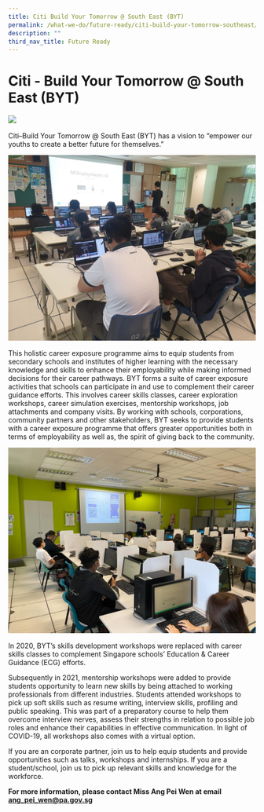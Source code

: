 ```yaml
---
title: Citi Build Your Tomorrow @ South East (BYT)
permalink: /what-we-do/future-ready/citi-build-your-tomorrow-southeast/
description: ""
third_nav_title: Future Ready
---
```

Citi - Build Your Tomorrow @ South East (BYT)
===
![](/images/What%20We%20Do/Future%20Ready/Citi-IMG_8969.jpg)

Citi–Build Your Tomorrow @ South East (BYT) has a vision to “empower our youths to create a better future for themselves.”

![](/images/What%20We%20Do/Future%20Ready/Citi%20Webinar%20image%203.jpeg)
 
This holistic career exposure programme aims to equip students from secondary schools and institutes of higher learning with the necessary knowledge and skills to enhance their employability while making informed decisions for their career pathways. BYT forms a suite of career exposure activities that schools can participate in and use to complement their career guidance efforts. This involves career skills classes, career exploration workshops, career simulation exercises, mentorship workshops, job attachments and company visits. By working with schools, corporations, community partners and other stakeholders, BYT seeks to provide students with a career exposure programme that offers greater opportunities both in terms of employability as well as, the spirit of giving back to the community.

![](/images/What%20We%20Do/Future%20Ready/Citi%20-IMG-20210319-WA0020.jpg)
 
In 2020, BYT’s skills development workshops were replaced with career skills classes to complement Singapore schools’ Education & Career Guidance (ECG) efforts.

Subsequently in 2021, mentorship workshops were added to provide students opportunity to learn new skills by being attached to working professionals from different industries. Students attended workshops to pick up soft skills such as resume writing, interview skills, profiling and public speaking. This was part of a preparatory course to help them overcome interview nerves, assess their strengths in relation to possible job roles and enhance their capabilities in effective communication. In light of COVID-19, all workshops also comes with a virtual option.

If you are an corporate partner, join us to help equip students and provide opportunities such as talks, workshops and internships.
If you are a student/school, join us to pick up relevant skills and knowledge for the workforce.
 
**For more information, please contact Miss Ang Pei Wen at email [ang_pei_wen@pa.gov.sg](ang_pei_wen@pa.gov.sg)**